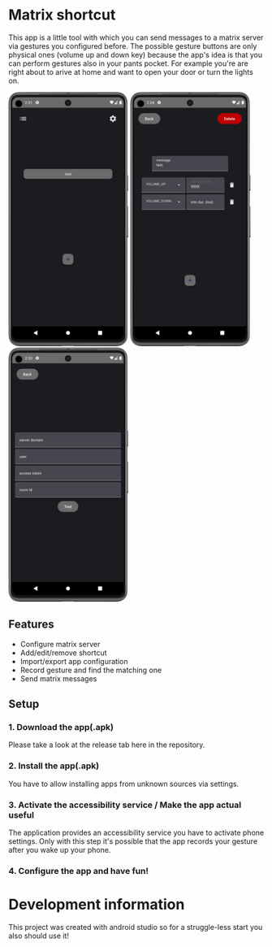 # Matrix shortcut
This app is a little tool with which you can send messages to a matrix server via gestures you configured before. The possible gesture buttons are only physical ones (volume up and down key) because the app's idea is that you can perform gestures also in your pants pocket. For example you're are right about to arive at home and want to open your door or turn the lights on.

<img src="doc/main.png" height="500"/>
<img src="doc/entry.png" height="500"/>
<img src="doc/settings.png" height="500"/>

## Features
- Configure matrix server
- Add/edit/remove shortcut
- Import/export app configuration
- Record gesture and find the matching one
- Send matrix messages

## Setup
### 1. Download the app(.apk)
Please take a look at the release tab here in the repository.
### 2. Install the app(.apk)
You have to allow installing apps from unknown sources via settings.
### 3. Activate the accessibility service / Make the app actual useful
The application provides an accessibility service you have to activate phone settings. 
Only with this step it's possible that the app records your gesture after you wake up your phone.
### 4. Configure the app and have fun!

# Development information
This project was created with android studio so for a struggle-less start you also should use it!